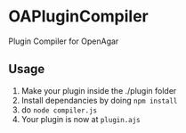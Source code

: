 # OAPluginCompiler
Plugin Compiler for OpenAgar

## Usage

1. Make your plugin inside the ./plugin folder
2. Install dependancies by doing ``npm install``
3. do `node compiler.js`
4. Your plugin is now at ``plugin.ajs``

